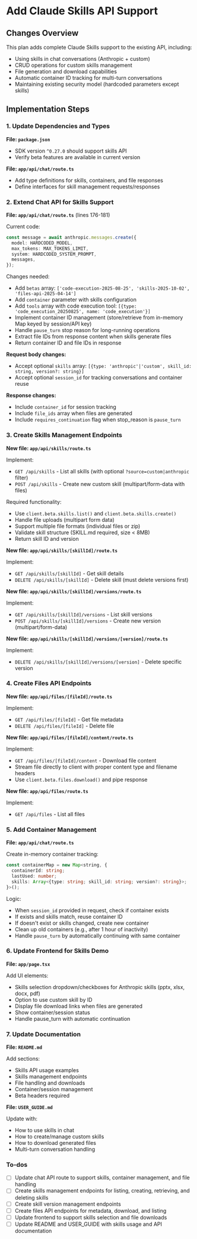<!-- 613d2cba-8c84-440d-8ccf-5830411cfc24 1a08d896-fbc6-4056-a4be-0c5018917be5 -->
# Add Claude Skills API Support

## Changes Overview

This plan adds complete Claude Skills support to the existing API, including:

- Using skills in chat conversations (Anthropic + custom)
- CRUD operations for custom skills management
- File generation and download capabilities
- Automatic container ID tracking for multi-turn conversations
- Maintaining existing security model (hardcoded parameters except skills)

## Implementation Steps

### 1. Update Dependencies and Types

**File: `package.json`**

- SDK version `^0.27.0` should support skills API
- Verify beta features are available in current version

**File: `app/api/chat/route.ts`**

- Add type definitions for skills, containers, and file responses
- Define interfaces for skill management requests/responses

### 2. Extend Chat API for Skills Support

**File: `app/api/chat/route.ts`** (lines 176-181)

Current code:

```typescript
const message = await anthropic.messages.create({
  model: HARDCODED_MODEL,
  max_tokens: MAX_TOKENS_LIMIT,
  system: HARDCODED_SYSTEM_PROMPT,
  messages,
});
```

Changes needed:

- Add `betas` array: `['code-execution-2025-08-25', 'skills-2025-10-02', 'files-api-2025-04-14']`
- Add `container` parameter with skills configuration
- Add `tools` array with code execution tool: `[{type: 'code_execution_20250825', name: 'code_execution'}]`
- Implement container ID management (store/retrieve from in-memory Map keyed by session/API key)
- Handle `pause_turn` stop reason for long-running operations
- Extract file IDs from response content when skills generate files
- Return container ID and file IDs in response

**Request body changes:**

- Accept optional `skills` array: `[{type: 'anthropic'|'custom', skill_id: string, version?: string}]`
- Accept optional `session_id` for tracking conversations and container reuse

**Response changes:**

- Include `container_id` for session tracking
- Include `file_ids` array when files are generated
- Include `requires_continuation` flag when stop_reason is `pause_turn`

### 3. Create Skills Management Endpoints

**New file: `app/api/skills/route.ts`**

Implement:

- `GET /api/skills` - List all skills (with optional `?source=custom|anthropic` filter)
- `POST /api/skills` - Create new custom skill (multipart/form-data with files)

Required functionality:

- Use `client.beta.skills.list()` and `client.beta.skills.create()`
- Handle file uploads (multipart form data)
- Support multiple file formats (individual files or zip)
- Validate skill structure (SKILL.md required, size < 8MB)
- Return skill ID and version

**New file: `app/api/skills/[skillId]/route.ts`**

Implement:

- `GET /api/skills/[skillId]` - Get skill details
- `DELETE /api/skills/[skillId]` - Delete skill (must delete versions first)

**New file: `app/api/skills/[skillId]/versions/route.ts`**

Implement:

- `GET /api/skills/[skillId]/versions` - List skill versions
- `POST /api/skills/[skillId]/versions` - Create new version (multipart/form-data)

**New file: `app/api/skills/[skillId]/versions/[version]/route.ts`**

Implement:

- `DELETE /api/skills/[skillId]/versions/[version]` - Delete specific version

### 4. Create Files API Endpoints

**New file: `app/api/files/[fileId]/route.ts`**

Implement:

- `GET /api/files/[fileId]` - Get file metadata
- `DELETE /api/files/[fileId]` - Delete file

**New file: `app/api/files/[fileId]/content/route.ts`**

Implement:

- `GET /api/files/[fileId]/content` - Download file content
- Stream file directly to client with proper content type and filename headers
- Use `client.beta.files.download()` and pipe response

**New file: `app/api/files/route.ts`**

Implement:

- `GET /api/files` - List all files

### 5. Add Container Management

**File: `app/api/chat/route.ts`**

Create in-memory container tracking:

```typescript
const containerMap = new Map<string, {
  containerId: string;
  lastUsed: number;
  skills: Array<{type: string; skill_id: string; version?: string}>;
}>();
```

Logic:

- When `session_id` provided in request, check if container exists
- If exists and skills match, reuse container ID
- If doesn't exist or skills changed, create new container
- Clean up old containers (e.g., after 1 hour of inactivity)
- Handle `pause_turn` by automatically continuing with same container

### 6. Update Frontend for Skills Demo

**File: `app/page.tsx`**

Add UI elements:

- Skills selection dropdown/checkboxes for Anthropic skills (pptx, xlsx, docx, pdf)
- Option to use custom skill by ID
- Display file download links when files are generated
- Show container/session status
- Handle pause_turn with automatic continuation

### 7. Update Documentation

**File: `README.md`**

Add sections:

- Skills API usage examples
- Skills management endpoints
- File handling and downloads
- Container/session management
- Beta headers required

**File: `USER_GUIDE.md`**

Update with:

- How to use skills in chat
- How to create/manage custom skills
- How to download generated files
- Multi-turn conversation handling

### To-dos

- [ ] Update chat API route to support skills, container management, and file handling
- [ ] Create skills management endpoints for listing, creating, retrieving, and deleting skills
- [ ] Create skill version management endpoints
- [ ] Create files API endpoints for metadata, download, and listing
- [ ] Update frontend to support skills selection and file downloads
- [ ] Update README and USER_GUIDE with skills usage and API documentation